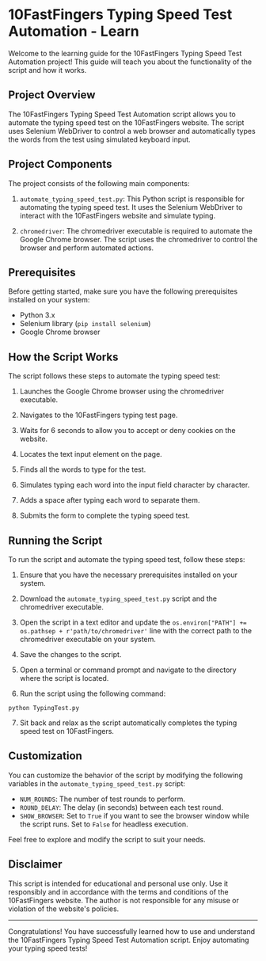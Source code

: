 # 10FastFingers Typing Speed Test Automation - Learn

Welcome to the learning guide for the 10FastFingers Typing Speed Test Automation project! This guide will teach you about the functionality of the script and how it works.

## Project Overview

The 10FastFingers Typing Speed Test Automation script allows you to automate the typing speed test on the 10FastFingers website. The script uses Selenium WebDriver to control a web browser and automatically types the words from the test using simulated keyboard input.

## Project Components

The project consists of the following main components:

1. `automate_typing_speed_test.py`: This Python script is responsible for automating the typing speed test. It uses the Selenium WebDriver to interact with the 10FastFingers website and simulate typing.

2. `chromedriver`: The chromedriver executable is required to automate the Google Chrome browser. The script uses the chromedriver to control the browser and perform automated actions.

## Prerequisites

Before getting started, make sure you have the following prerequisites installed on your system:

- Python 3.x
- Selenium library (`pip install selenium`)
- Google Chrome browser

## How the Script Works

The script follows these steps to automate the typing speed test:

1. Launches the Google Chrome browser using the chromedriver executable.

2. Navigates to the 10FastFingers typing test page.

3. Waits for 6 seconds to allow you to accept or deny cookies on the website.

4. Locates the text input element on the page.

5. Finds all the words to type for the test.

6. Simulates typing each word into the input field character by character.

7. Adds a space after typing each word to separate them.

8. Submits the form to complete the typing speed test.

## Running the Script

To run the script and automate the typing speed test, follow these steps:

1. Ensure that you have the necessary prerequisites installed on your system.

2. Download the `automate_typing_speed_test.py` script and the chromedriver executable.

3. Open the script in a text editor and update the `os.environ["PATH"] += os.pathsep + r'path/to/chromedriver'` line with the correct path to the chromedriver executable on your system.

4. Save the changes to the script.

5. Open a terminal or command prompt and navigate to the directory where the script is located.

6. Run the script using the following command:

``` python TypingTest.py ```


7. Sit back and relax as the script automatically completes the typing speed test on 10FastFingers.

## Customization

You can customize the behavior of the script by modifying the following variables in the `automate_typing_speed_test.py` script:

- `NUM_ROUNDS`: The number of test rounds to perform.
- `ROUND_DELAY`: The delay (in seconds) between each test round.
- `SHOW_BROWSER`: Set to `True` if you want to see the browser window while the script runs. Set to `False` for headless execution.

Feel free to explore and modify the script to suit your needs.

## Disclaimer

This script is intended for educational and personal use only. Use it responsibly and in accordance with the terms and conditions of the 10FastFingers website. The author is not responsible for any misuse or violation of the website's policies.

---

Congratulations! You have successfully learned how to use and understand the 10FastFingers Typing Speed Test Automation script. Enjoy automating your typing speed tests!
